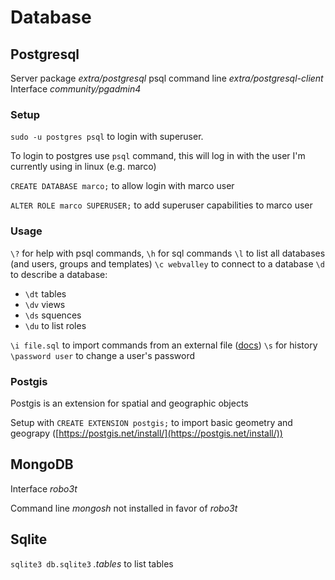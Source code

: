 # Database
## Postgresql
Server package _extra/postgresql_
psql command line _extra/postgresql-client_
Interface _community/pgadmin4_

### Setup
`sudo -u postgres psql` to login with superuser.

To login to postgres use `psql` command, this will log in with the user I'm currently using in linux (e.g. marco)

`CREATE DATABASE marco;` to allow login with marco user

`ALTER ROLE marco SUPERUSER;` to add superuser capabilities to marco user

### Usage
`\?` for help with psql commands, `\h` for sql commands
`\l` to list all databases (and users, groups and templates)
`\c webvalley` to connect to a database
`\d` to describe a database:
-   `\dt` tables
-   `\dv` views
-   `\ds` squences
-   `\du` to list roles

`\i file.sql` to import commands from an external file ([docs](https://www.postgresql.org/docs/current/tutorial-sql-intro.html))
`\s` for history
`\password user` to change a user's password

### Postgis
Postgis is an extension for spatial and geographic objects

Setup with `CREATE EXTENSION postgis;` to import basic geometry and geograpy ([](https://postgis.net/install/)[https://postgis.net/install/](https://postgis.net/install/))

## MongoDB
Interface _robo3t_

Command line _mongosh_ not installed in favor of _robo3t_
## Sqlite
`sqlite3 db.sqlite3`
*.tables* to list tables
